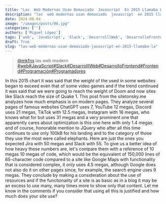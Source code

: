 ```yaml
---
title: "Las  Web Modernas Usan Demasiado  Javascript  En 2015 Llamaba La"
description: "las  web modernas usan demasiado  javascript  en 2015 llamaba la"
date: 2024-08-04
image: "/images/posts/06.jpg"
categories: ['']
authors: ['Miguel López']
tags: ['web', 'JavaScript', 'Slack', 'DesarrolllWeb', 'DesarrolloFrontend', 'Frontend', 'Programación', 'Programadores']
draft: True
slug: "las-web-modernas-usan-demasiado-javascript-en-2015-llamaba-la"
---
```


<blockquote class="tiktok-embed" cite="{https://www.tiktok.com/@mkfnx/video/7340434916724739333}" data-video-id="7340434916724739333" style="max-width: 605px;min-width: 325px;" > <section> <a target="_blank" title="@mkfnx" href="https://www.tiktok.com/@mkfnx?refer=embed">@mkfnx</a> las  web modern </section> <a title="web" target="_blank" href="https://www.tiktok.com/tag/web?refer=embed">#web</a><a title="JavaScript" target="_blank" href="https://www.tiktok.com/tag/JavaScript?refer=embed">#JavaScript</a><a title="Slack" target="_blank" href="https://www.tiktok.com/tag/Slack?refer=embed">#Slack</a><a title="DesarrolllWeb" target="_blank" href="https://www.tiktok.com/tag/DesarrolllWeb?refer=embed">#DesarrolllWeb</a><a title="DesarrolloFrontend" target="_blank" href="https://www.tiktok.com/tag/DesarrolloFrontend?refer=embed">#DesarrolloFrontend</a><a title="Frontend" target="_blank" href="https://www.tiktok.com/tag/Frontend?refer=embed">#Frontend</a><a title="Programación" target="_blank" href="https://www.tiktok.com/tag/Programación?refer=embed">#Programación</a><a title="Programadores" target="_blank" href="https://www.tiktok.com/tag/Programadores?refer=embed">#Programadores</a> </blockquote> <script async src="https://www.tiktok.com/embed.js"></script>

In this 2015 chart it was said that the weight of the used in  some websites began to exceed even that of some video games and  if the trend continued it was said that we were going to reach  the weight of Doom and now sites like Slack reach the size of Quake 1.  This post from the sitetonsky.me analyzes how much emphasis is on modern pages.  They analyze several pages of famous websites ChatGPT uses 7,  YouTube 12 megas,  Discord uses 21 megas,  TikTok with 12.5 megas,  Instagram with 16 megas,  who knows what for but uses 31 megas and a very prominent one that apparently  cares about optimization is this one here with only 1.4 megas and of course,  honorable mention to JQuery who after all this time  continues to use only 100kB for his landing and to the  category of those they use the most were called elephants.  Here are just the ones you expected Jira with 50 megas and Slack with 55.  To give us a better idea of how heavy these numbers are,  let's compare them with a reference of 10 megas 10 megas of code,  which would be the equivalent of 150,000 lines of 65-character code  compared to a site like Google Maps with functionality  that is considered complex,  it only uses 4.5 megas,  although Google does not also do it on other pages since,  for example,  the search engine uses 9 megas.  They conclude by making a consideration about the use of resources and if the  functionality of a site is as basic as in  a blog it may be an excess to use many,  many times more to show only that content.  Let me know in the comments if you consider that using  all this is justified and how much does your site use? 
